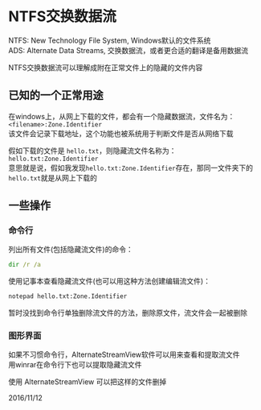 # NTFS交换数据流

NTFS: New Technology File System, Windows默认的文件系统  
ADS: Alternate Data Streams, 交换数据流，或者更合适的翻译是备用数据流  

NTFS交换数据流可以理解成附在正常文件上的隐藏的文件内容  


## 已知的一个正常用途
在windows上，从网上下载的文件，都会有一个隐藏数据流，文件名为：`<filename>:Zone.Identifier`  
该文件会记录下载地址，这个功能也被系统用于判断文件是否从网络下载  

假如下载的文件是 `hello.txt`，则隐藏流文件名称为：`hello.txt:Zone.Identifier`  
意思就是说，假如我发现`hello.txt:Zone.Identifier`存在，那同一文件夹下的`hello.txt`就是从网上下载的  


## 一些操作
### 命令行
列出所有文件(包括隐藏流文件)的命令：  
```cmd
dir /r /a
```
使用记事本查看隐藏流文件(也可以用这种方法创建编辑流文件)：  
```cmd
notepad hello.txt:Zone.Identifier
```
暂时没找到命令行单独删除流文件的方法，删除原文件，流文件会一起被删除  

### 图形界面
如果不习惯命令行，AlternateStreamView软件可以用来查看和提取流文件  
用winrar在命令行下也可以提取隐藏流文件  

使用 AlternateStreamView 可以把这样的文件删掉  


2016/11/12  
